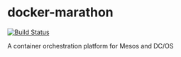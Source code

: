 # docker-marathon

[![Build Status](https://travis-ci.org/katosys/docker-marathon.svg?branch=master)](https://travis-ci.org/katosys/docker-marathon)

A container orchestration platform for Mesos and DC/OS
